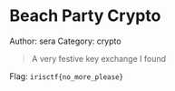 # Beach Party Crypto
Author: sera
Category: crypto

> A very festive key exchange I found

Flag: `irisctf{no_more_please}` 
